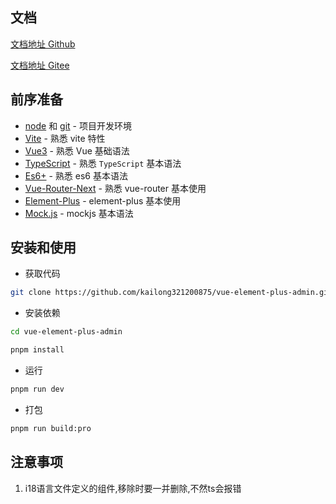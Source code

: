 ## 文档

[文档地址 Github](https://element-plus-admin-doc.cn/)

[文档地址 Gitee](https://kailong110120130.gitee.io/vue-element-plus-admin-doc)

## 前序准备

- [node](http://nodejs.org/) 和 [git](https://git-scm.com/) - 项目开发环境
- [Vite](https://vitejs.dev/) - 熟悉 vite 特性
- [Vue3](https://v3.vuejs.org/) - 熟悉 Vue 基础语法
- [TypeScript](https://www.typescriptlang.org/) - 熟悉 `TypeScript` 基本语法
- [Es6+](http://es6.ruanyifeng.com/) - 熟悉 es6 基本语法
- [Vue-Router-Next](https://next.router.vuejs.org/) - 熟悉 vue-router 基本使用
- [Element-Plus](https://element-plus.org/) - element-plus 基本使用
- [Mock.js](https://github.com/nuysoft/Mock) - mockjs 基本语法

## 安装和使用

- 获取代码

```bash
git clone https://github.com/kailong321200875/vue-element-plus-admin.git
```

- 安装依赖

```bash
cd vue-element-plus-admin

pnpm install

```

- 运行

```bash
pnpm run dev
```

- 打包

```bash
pnpm run build:pro
```

## 注意事项

1. i18语言文件定义的组件,移除时要一并删除,不然ts会报错
